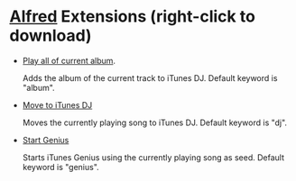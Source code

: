 # [Alfred](http://alfredapp.com/) Extensions (right-click to download)

* [Play all of current album](https://github.com/cpoirier/tools/raw/master/itunes/Play%20all%20of%20current%20album.alfredextension).

  Adds the album of the current track to iTunes DJ. Default keyword is "album".
  
* [Move to iTunes DJ](https://github.com/cpoirier/tools/raw/master/itunes/Move%20to%20iTunes%20DJ.alfredextension) 

  Moves the currently playing song to iTunes DJ. Default keyword is "dj".
  
* [Start Genius](https://github.com/cpoirier/tools/raw/master/itunes/Start%20Genius.alfredextension) 

  Starts iTunes Genius using the currently playing song as seed. Default keyword is "genius".
